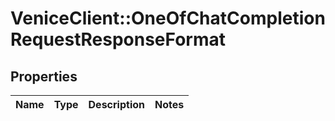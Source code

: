 # VeniceClient::OneOfChatCompletionRequestResponseFormat

## Properties
Name | Type | Description | Notes
------------ | ------------- | ------------- | -------------

